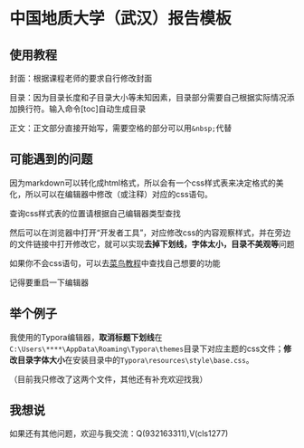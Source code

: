 # 中国地质大学（武汉）报告模板

## 使用教程

封面：根据课程老师的要求自行修改封面

目录：因为目录长度和子目录大小等未知因素，目录部分需要自己根据实际情况添加换行符。输入命令[toc]自动生成目录

正文：正文部分直接开始写，需要空格的部分可以用```&nbsp;```代替

## 可能遇到的问题

因为markdown可以转化成html格式，所以会有一个css样式表来决定格式的美化，所以可以在编辑器中修改（或注释）对应的css语句。

查询css样式表的位置请根据自己编辑器类型查找

然后可以在浏览器中打开“开发者工具”，对应修改css的内容观察样式，并在旁边的文件链接中打开修改它，就可以实现**去掉下划线，字体太小，目录不美观等**问题

如果你不会css语句，可以去[菜鸟教程](https://www.runoob.com/css/css-tutorial.html)中查找自己想要的功能

记得要重启一下编辑器

## 举个例子

我使用的Typora编辑器，**取消标题下划线**在```C:\Users\****\AppData\Roaming\Typora\themes```目录下对应主题的css文件；**修改目录字体大小**在安装目录中的```Typora\resources\style\base.css```。

（目前我只修改了这两个文件，其他还有补充欢迎找我）

## 我想说

如果还有其他问题，欢迎与我交流：Q(932163311),V(cls1277)